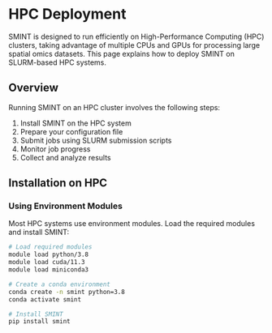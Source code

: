 # HPC Deployment

SMINT is designed to run efficiently on High-Performance Computing (HPC) clusters, taking advantage of multiple CPUs and GPUs for processing large spatial omics datasets. This page explains how to deploy SMINT on SLURM-based HPC systems.

## Overview

Running SMINT on an HPC cluster involves the following steps:

1. Install SMINT on the HPC system
2. Prepare your configuration file
3. Submit jobs using SLURM submission scripts
4. Monitor job progress
5. Collect and analyze results

## Installation on HPC

### Using Environment Modules

Most HPC systems use environment modules. Load the required modules and install SMINT:

```bash
# Load required modules
module load python/3.8
module load cuda/11.3
module load miniconda3

# Create a conda environment
conda create -n smint python=3.8
conda activate smint

# Install SMINT
pip install smint
